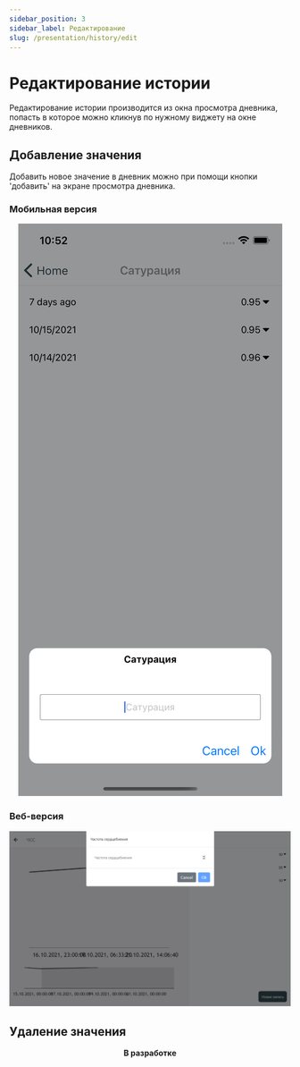 ```yaml
---
sidebar_position: 3
sidebar_label: Редактирование
slug: /presentation/history/edit
---
```


# Редактирование истории

Редактирование истории производится из окна просмотра дневника, попасть в которое можно кликнув по нужному виджету на окне дневников.

## Добавление значения

Добавить новое значение в дневник можно при помощи кнопки 'добавить' на экране просмотра дневника.

### Мобильная версия

<div align="center"><img alt="imgscreen" src="../../../static/img/client/views/diary/phone/diary_add.png"/></div>

### Веб-версия

<div align="center"><img alt="imgscreen" src="../../../static/img/client/views/diary/diary_add.png"/></div>

## Удаление значения

<div align="center"><strong>В разработке</strong></div>
